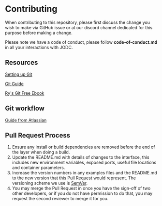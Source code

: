 # Contributing

When contributing to this repository, please first discuss the change you wish to make via GitHub issue or at our discord channel dedicated for this purpose before making a change. 

Please note we have a code of conduct, please follow **code-of-conduct.md** in all your interactions with JODC.

## Resources
[Setting up Git](https://help.github.com/articles/set-up-git/)

[Git Guide](https://sandofsky.com/blog/git-workflow.html)

[Ry's Git Free Ebook](https://www.amazon.in/Rys-Git-Tutorial-Ryan-Hodson-ebook/dp/B00QFIA5OC)

## Git workflow
[Guide from Atlassian](https://www.atlassian.com/git/tutorials/comparing-workflows)



## Pull Request Process

1. Ensure any install or build dependencies are removed before the end of the layer when doing a 
   build.
2. Update the README.md with details of changes to the interface, this includes new environment 
   variables, exposed ports, useful file locations and container parameters.
3. Increase the version numbers in any examples files and the README.md to the new version that this
   Pull Request would represent. The versioning scheme we use is [SemVer](http://semver.org/).
4. You may merge the Pull Request in once you have the sign-off of two other developers, or if you 
   do not have permission to do that, you may request the second reviewer to merge it for you.

